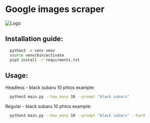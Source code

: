 # Google images scraper
![Logo](https://mma.prnewswire.com/media/2376904/PastedGraphic_1_Logo.jpg?p=facebook)
## Installation guide:
```bash
  python3 -m venv venv
  source venv/bin/activate
  pip3 install -r requirments.txt
```

## Usage:
Headless - black subaru 10 phtos example:
```bash
  python3 main.py --how_many 10 --prompt "black subaru"
```

Regular - black subaru 10 phtos example:
```bash
  python3 main.py --how_many 10 --prompt "black subaru" --hard
```